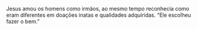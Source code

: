 ﻿Jesus amou os homens como irmãos, ao mesmo tempo reconhecia como eram diferentes em doações inatas e qualidades adquiridas. “Ele escolheu fazer o bem.”